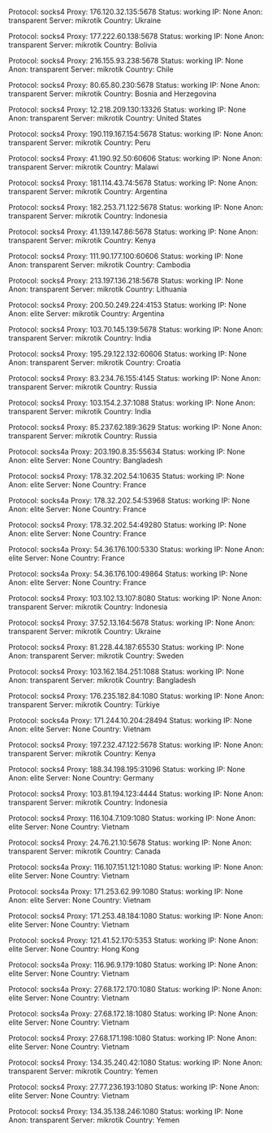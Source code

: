 Protocol: socks4
Proxy: 176.120.32.135:5678
Status: working
IP: None
Anon: transparent
Server: mikrotik
Country: Ukraine

Protocol: socks4
Proxy: 177.222.60.138:5678
Status: working
IP: None
Anon: transparent
Server: mikrotik
Country: Bolivia

Protocol: socks4
Proxy: 216.155.93.238:5678
Status: working
IP: None
Anon: transparent
Server: mikrotik
Country: Chile

Protocol: socks4
Proxy: 80.65.80.230:5678
Status: working
IP: None
Anon: transparent
Server: mikrotik
Country: Bosnia and Herzegovina

Protocol: socks4
Proxy: 12.218.209.130:13326
Status: working
IP: None
Anon: transparent
Server: mikrotik
Country: United States

Protocol: socks4
Proxy: 190.119.167.154:5678
Status: working
IP: None
Anon: transparent
Server: mikrotik
Country: Peru

Protocol: socks4
Proxy: 41.190.92.50:60606
Status: working
IP: None
Anon: transparent
Server: mikrotik
Country: Malawi

Protocol: socks4
Proxy: 181.114.43.74:5678
Status: working
IP: None
Anon: transparent
Server: mikrotik
Country: Argentina

Protocol: socks4
Proxy: 182.253.71.122:5678
Status: working
IP: None
Anon: transparent
Server: mikrotik
Country: Indonesia

Protocol: socks4
Proxy: 41.139.147.86:5678
Status: working
IP: None
Anon: transparent
Server: mikrotik
Country: Kenya

Protocol: socks4
Proxy: 111.90.177.100:60606
Status: working
IP: None
Anon: transparent
Server: mikrotik
Country: Cambodia

Protocol: socks4
Proxy: 213.197.136.218:5678
Status: working
IP: None
Anon: transparent
Server: mikrotik
Country: Lithuania

Protocol: socks4
Proxy: 200.50.249.224:4153
Status: working
IP: None
Anon: elite
Server: mikrotik
Country: Argentina

Protocol: socks4
Proxy: 103.70.145.139:5678
Status: working
IP: None
Anon: transparent
Server: mikrotik
Country: India

Protocol: socks4
Proxy: 195.29.122.132:60606
Status: working
IP: None
Anon: transparent
Server: mikrotik
Country: Croatia

Protocol: socks4
Proxy: 83.234.76.155:4145
Status: working
IP: None
Anon: transparent
Server: mikrotik
Country: Russia

Protocol: socks4
Proxy: 103.154.2.37:1088
Status: working
IP: None
Anon: transparent
Server: mikrotik
Country: India

Protocol: socks4
Proxy: 85.237.62.189:3629
Status: working
IP: None
Anon: transparent
Server: mikrotik
Country: Russia

Protocol: socks4a
Proxy: 203.190.8.35:55634
Status: working
IP: None
Anon: elite
Server: None
Country: Bangladesh

Protocol: socks4
Proxy: 178.32.202.54:10635
Status: working
IP: None
Anon: elite
Server: None
Country: France

Protocol: socks4a
Proxy: 178.32.202.54:53968
Status: working
IP: None
Anon: elite
Server: None
Country: France

Protocol: socks4
Proxy: 178.32.202.54:49280
Status: working
IP: None
Anon: elite
Server: None
Country: France

Protocol: socks4a
Proxy: 54.36.176.100:5330
Status: working
IP: None
Anon: elite
Server: None
Country: France

Protocol: socks4a
Proxy: 54.36.176.100:49864
Status: working
IP: None
Anon: elite
Server: None
Country: France

Protocol: socks4
Proxy: 103.102.13.107:8080
Status: working
IP: None
Anon: transparent
Server: mikrotik
Country: Indonesia

Protocol: socks4
Proxy: 37.52.13.164:5678
Status: working
IP: None
Anon: transparent
Server: mikrotik
Country: Ukraine

Protocol: socks4
Proxy: 81.228.44.187:65530
Status: working
IP: None
Anon: transparent
Server: mikrotik
Country: Sweden

Protocol: socks4
Proxy: 103.162.184.251:1088
Status: working
IP: None
Anon: transparent
Server: mikrotik
Country: Bangladesh

Protocol: socks4
Proxy: 176.235.182.84:1080
Status: working
IP: None
Anon: transparent
Server: mikrotik
Country: Türkiye

Protocol: socks4a
Proxy: 171.244.10.204:28494
Status: working
IP: None
Anon: elite
Server: None
Country: Vietnam

Protocol: socks4
Proxy: 197.232.47.122:5678
Status: working
IP: None
Anon: transparent
Server: mikrotik
Country: Kenya

Protocol: socks4
Proxy: 188.34.198.195:31096
Status: working
IP: None
Anon: elite
Server: None
Country: Germany

Protocol: socks4
Proxy: 103.81.194.123:4444
Status: working
IP: None
Anon: transparent
Server: mikrotik
Country: Indonesia

Protocol: socks4
Proxy: 116.104.7.109:1080
Status: working
IP: None
Anon: elite
Server: None
Country: Vietnam

Protocol: socks4
Proxy: 24.76.21.10:5678
Status: working
IP: None
Anon: transparent
Server: mikrotik
Country: Canada

Protocol: socks4a
Proxy: 116.107.151.121:1080
Status: working
IP: None
Anon: elite
Server: None
Country: Vietnam

Protocol: socks4a
Proxy: 171.253.62.99:1080
Status: working
IP: None
Anon: elite
Server: None
Country: Vietnam

Protocol: socks4
Proxy: 171.253.48.184:1080
Status: working
IP: None
Anon: elite
Server: None
Country: Vietnam

Protocol: socks4
Proxy: 121.41.52.170:5353
Status: working
IP: None
Anon: elite
Server: None
Country: Hong Kong

Protocol: socks4a
Proxy: 116.96.9.179:1080
Status: working
IP: None
Anon: elite
Server: None
Country: Vietnam

Protocol: socks4a
Proxy: 27.68.172.170:1080
Status: working
IP: None
Anon: elite
Server: None
Country: Vietnam

Protocol: socks4a
Proxy: 27.68.172.18:1080
Status: working
IP: None
Anon: elite
Server: None
Country: Vietnam

Protocol: socks4
Proxy: 27.68.171.198:1080
Status: working
IP: None
Anon: elite
Server: None
Country: Vietnam

Protocol: socks4
Proxy: 134.35.240.42:1080
Status: working
IP: None
Anon: transparent
Server: mikrotik
Country: Yemen

Protocol: socks4
Proxy: 27.77.236.193:1080
Status: working
IP: None
Anon: elite
Server: None
Country: Vietnam

Protocol: socks4
Proxy: 134.35.138.246:1080
Status: working
IP: None
Anon: transparent
Server: mikrotik
Country: Yemen

